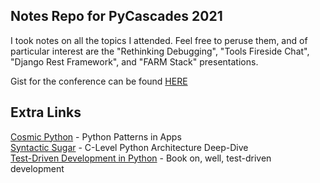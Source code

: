 ## Notes Repo for PyCascades 2021
I took notes on all the topics I attended. Feel free to peruse them, and of particular interest are the "Rethinking Debugging", "Tools Fireside Chat", "Django Rest Framework", and "FARM Stack" presentations. 

Gist for the conference can be found [HERE](https://gist.github.com/foosel/8f7d34bea233d10b364f6628e2fdc5b1)

## Extra Links
[Cosmic Python](http://www.cosmicpython.com/) - Python Patterns in Apps<br>
[Syntactic Sugar](https://snarky.ca/tag/syntactic-sugar/) - C-Level Python Architecture Deep-Dive<br>
[Test-Driven Development in Python](https://www.obeythetestinggoat.com/) - Book on, well, test-driven development<br>
